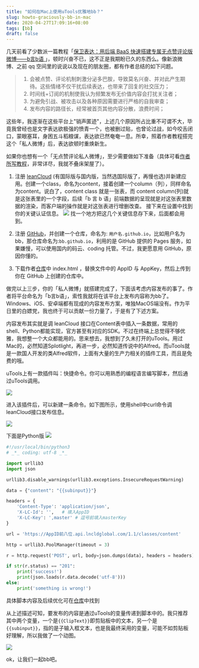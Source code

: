 ```yaml
---
title: "如何在Mac上使用uTools优雅地bb？"
slug: howto-graciously-bb-in-mac
date: 2020-04-27T17:09:16+08:00
tags: [bb]
draft: false
---
```


几天前看了少数派一篇教程「[保卫表达：用后端 BaaS 快速搭建专属无点赞评论版微博——b言b语 ](https://sspai.com/post/60024)」，顿时兴奋不已，这不正是我期盼已久的东西么。像新浪微博、之前 qq 空间里的说说以及现在的朋友圈，都有作者总结的如下问题。

> 1. 会被点赞、评论机制刺激分泌多巴胺，导致莫名兴奋、并对此产生期待。这些情绪不仅干扰后续表达，也带来了回复的社交压力；
> 2. 时间线+订阅的机制使我认为频繁发布无价值内容会打扰关注者；
> 3. 为避免引战、被攻击以及各种原因需要进行严格的自我审查；
> 4. 发布内容的路径长，经常被首页其他内容分散，浪费时间；

这些年，我逐渐在这些平台上"销声匿迹"，上述几个原因所占比重不可谓不大，毕竟我曾经也是文字表达欲极强的愤青一个，也被删过贴，也曾论过战，如今咬舌闭口，蒙眼塞耳，身困五斗稻粮谋，表达欲已然奄奄一息。所幸，照着作者教程搭完这个「私人微博」后，表达欲顿时重焕新生。

如果你也想有一个「无点赞评论私人微博」，至少需要做如下准备（具体可看[作者所写教程](https://sspai.com/post/60024)，非常详尽，我就不叠床架屋了）。
1. 注册 [leanCloud](https://leancloud.app) (有国际版与国内版，当然选国际版了，再慢也选)并新建应用。创建一个class，命名为content，接着创建一个column（列），同样命名为content。说白了，content class 就是一张表，而 content column(列)就是这张表里的一个字段，后续「b 言 b 语」前端数据的呈现就是对这张表里数据的渲染，而客户端的操作就是对这张表进行增删改查。
接下来在设置中找到你的关键认证信息。
![](https://tva1.sinaimg.cn/large/007S8ZIlgy1ge8juns26xj30ut0atdgi.jpg)
找一个地方把这几个关键信息存下来，后面都会用到。
2. 注册 [GitHub](https://github.com)，并创建一个仓库，命名为: `用户名.github.io`，比如用户名为 bb，那仓库命名为:`bb.github.io`，利用的是 GitHub 提供的 Pages 服务，如果嫌慢，可以使用国内的码云、coding 托管。不过，我更愿意用 GitHub，原因你懂的。

3. 下载作者[仓库](https://github.com/daibor/nonsense.fun)中 index.html ，替换文件中的 AppID 与 AppKey，然后上传到你在 GitHub 上创建的仓库中。


做完以上三步，你的「私人微博」就搭建完成了，下面该考虑内容发布的事了。作者将平台命名为「b言b语」，索性我就将在该平台上发布内容称为bb了。Windows、iOS、安卓端都有现成的内容发布方案，唯独MacOS端没有。作为平日里的白嫖党，我也终于可以贡献一份力量了，于是有了下述方案。

内容发布其实就是调 leanCloud 接口在Content表中插入一条数据，常用的shell、Python都能实现，官方甚至有对应的SDK。不过在终端上总觉得不够优雅，我想整一个大众都能用的。思来想去，我想到了久未打开的uTools。用过Mac的，必然知道Splotlight，再进一步，必然知道传说中的Alfred。而uTools就是一款国人开发的类Alfred软件，上面有大量的生产力相关的插件工具，而且是免费的哦。

uTools上有一款插件叫：快捷命令。你可以用熟悉的编程语言编写脚本，然后通过uTools调用。

![](https://tva1.sinaimg.cn/large/007S8ZIlgy1ge8ogoeiv2j30s50gfq3o.jpg)

进入该插件后，可以新建一条命令。如下图所示，使用shell中curl命令调leanCloud接口发布信息。

![](https://tva1.sinaimg.cn/large/007S8ZIlgy1ge8poa121lj30m30i6gn0.jpg)


下面是Python版
![](https://tva1.sinaimg.cn/large/007S8ZIlgy1ge8pve2fyoj30m30i13zc.jpg)

```python
#!/usr/local/bin/python3
# _*_ coding: utf-8 _*_

import urllib3
import json

urllib3.disable_warnings(urllib3.exceptions.InsecureRequestWarning)

data = {"content": "{{subinput}}"}

headers = {
    'Content-Type': 'application/json',
    'X-LC-Id': '',   # 填入AppID
    'X-LC-Key': ',master' # 逗号前填入masterKey
}

url = 'https://AppID前八位.api.lncldglobal.com/1.1/classes/content'

http = urllib3.PoolManager(timeout = 3)

r = http.request('POST', url, body=json.dumps(data), headers = headers)

if str(r.status) == "201":
    print('success!')
    print(json.loads(r.data.decode('utf-8')))
else:
    print('something is wrong!')
```

具体脚本内容及后续优化可在[仓库](https://github.com/imxw/bb)中找到

从上述描述可知，要发布的内容是通过uTools的变量传递到脚本中的。我只推荐其中两个变量，一个是`{{ClipText}}`即剪贴板中的文本，另一个是`{{subinput}}`，指的是子输入框文本，也是我最终采用的变量，可能不如剪贴板好理解，所以我做了一个动图。

![](https://tva1.sinaimg.cn/large/007S8ZIlgy1ge8qh1ugbkg313s0d0azj.gif)

ok，让我们一起bb吧。
